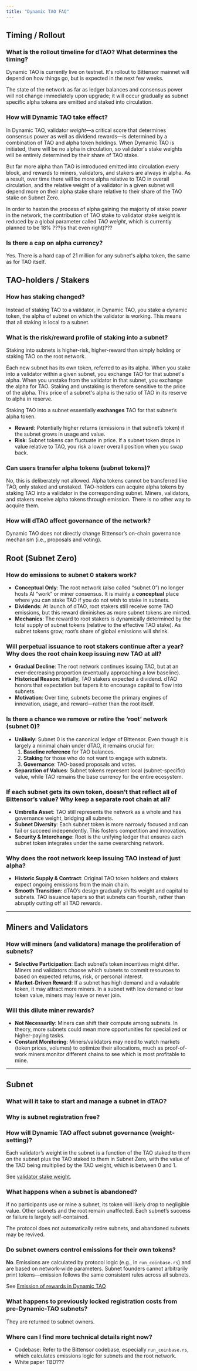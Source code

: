 ```yaml
---
title: "Dynamic TAO FAQ"
--- 
```


## Timing / Rollout

### What is the rollout timeline for dTAO? What determines the timing?

Dynamic TAO is currently live on testnet. It's rollout to Bittensor mainnet will depend on how things go, but is expected in the next few weeks.


The state of the network as far as ledger balances and consensus power will not change immediately upon upgrade; it will occur gradually as subnet specific alpha tokens are emitted and staked into circulation.

### How will Dynamic TAO take effect?

In Dynamic TAO, validator *weight*&mdash;a critical score that determines consensus power as well as dividend rewards&mdash;is determined by a combination of TAO and alpha token holdings. When Dymamic TAO is initiated, there will be no alpha in circulation, so validator's stake weights will be entirely determined by their share of TAO stake.

But far more alpha than TAO is introduced emitted into circulation every block, and rewards to miners, validators, and stakers are always in alpha. As a result, over time there will be more alpha relative to TAO in overall circulation, and the relative weight of a validator in a given subnet will depend more on their alpha stake share relative to their share of the TAO stake on Subnet Zero.


In order to hasten the process of alpha gaining the majority of stake power in the network, the contribution of TAO stake to validator stake weight is reduced by a global parameter called *TAO weight*, which is currently planned to be 18% ???(is that even right)???

### Is there a cap on alpha currency?

Yes. There is a hard cap of 21 million for any subnet's alpha token, the same as for TAO itself.

## TAO-holders / Stakers

### How has staking changed?

Instead of staking TAO to a validator, in Dynamic TAO, you stake a dynamic token, the alpha of subnet on which the validator is working. This means that all staking is local to a subnet.

### What is the risk/reward profile of staking into a subnet?

Staking into subnets is higher-risk, higher-reward than simply holding or staking TAO on the root network.

Each new subnet has its own token, referred to as its alpha. When you stake into a validator within a given subnet, you exchange TAO for that subnet's alpha. When you unstake from the validator in that subnet, you exchange the alpha for TAO. Staking and unstaking is therefore sensitive to the price of the alpha. This price of a subnet's alpha is the ratio of TAO in its reserve to alpha in reserve. 

Staking TAO into a subnet essentially **exchanges** TAO for that subnet’s alpha token.

- **Reward**: Potentially higher returns (emissions in that subnet’s token) if the subnet grows in usage and value.  
- **Risk**: Subnet tokens can fluctuate in price. If a subnet token drops in value relative to TAO, you risk a lower overall position when you swap back.  

### Can users transfer alpha tokens (subnet tokens)?

No, this is deliberately not allowed. Alpha tokens cannot be transferred like TAO, only staked and unstaked. TAO-holders can acquire alpha tokens by staking TAO into a validator in the corresponding subnet. Miners, validators, and stakers receive alpha tokens through emission. There is no other way to acquire them.

### How will dTAO affect governance of the network?

Dynamic TAO does not directly change Bittensor’s on-chain governance mechanism (i.e., proposals and voting).

## Root (Subnet Zero)

### How do emissions to subnet 0 stakers work?
- **Conceptual Only**: The root network (also called “subnet 0”) no longer hosts AI “work” or miner consensus. It is mainly a **conceptual** place where you can stake TAO if you do not wish to stake in subnets.  
- **Dividends**: At launch of dTAO, root stakers still receive some TAO emissions, but this reward diminishes as more subnet tokens are minted.  
- **Mechanics**: The reward to root stakers is dynamically determined by the total supply of subnet tokens (relative to the effective TAO stake). As subnet tokens grow, root’s share of global emissions will shrink.

### Will perpetual issuance to root stakers continue after a year? Why does the root chain keep issuing new TAO at all?
- **Gradual Decline**: The root network continues issuing TAO, but at an ever-decreasing proportion (eventually approaching a low baseline).  
- **Historical Reason**: Initially, TAO stakers expected a dividend. dTAO honors that expectation but tapers it to encourage capital to flow into subnets.  
- **Motivation**: Over time, subnets become the primary engines of innovation, usage, and reward—rather than the root itself.

### Is there a chance we remove or retire the ‘root’ network (subnet 0)?
- **Unlikely**: Subnet 0 is the canonical ledger of Bittensor. Even though it is largely a minimal chain under dTAO, it remains crucial for:  
  1. **Baseline reference** for TAO balances.  
  2. **Staking** for those who do not want to engage with subnets.  
  3. **Governance**: TAO-based proposals and votes.  
- **Separation of Values**: Subnet tokens represent local (subnet-specific) value, while TAO remains the base currency for the entire ecosystem.  

### If each subnet gets its own token, doesn’t that reflect all of Bittensor’s value? Why keep a separate root chain at all?
- **Umbrella Asset**: TAO still represents the network as a whole and has governance weight, bridging all subnets.  
- **Subnet Diversity**: Each subnet token is more narrowly focused and can fail or succeed independently. This fosters competition and innovation.  
- **Security & Interchange**: Root is the unifying ledger that ensures each subnet token integrates under the same overarching network.

### Why does the root network keep issuing TAO instead of just alpha?
- **Historic Supply & Contract**: Original TAO token holders and stakers expect ongoing emissions from the main chain.  
- **Smooth Transition**: dTAO’s design gradually shifts weight and capital to subnets. TAO issuance tapers so that subnets can flourish, rather than abruptly cutting off all TAO rewards.

---

## Miners and Validators

### How will miners (and validators) manage the proliferation of subnets?
- **Selective Participation**: Each subnet’s token incentives might differ. Miners and validators choose which subnets to commit resources to based on expected returns, risk, or personal interest.  
- **Market-Driven Reward**: If a subnet has high demand and a valuable token, it may attract more miners. In a subnet with low demand or low token value, miners may leave or never join.

### Will this dilute miner rewards?
- **Not Necessarily**: Miners can shift their compute among subnets. In theory, more subnets could mean more opportunities for specialized or higher-paying tasks.  
- **Constant Monitoring**: Miners/validators may need to watch markets (token prices, volumes) to optimize their allocations, much as proof-of-work miners monitor different chains to see which is most profitable to mine.

---

## Subnet

### What will it take to start and manage a subnet in dTAO?

### Why is subnet registration free?

### How will Dynamic TAO affect subnet governance (weight-setting)?

Each validator’s weight in the subnet is a function of the TAO staked to them on the subnet plus the TAO staked to them in Subnet Zero, with the value of the TAO being multiplied by the TAO weight, which is between 0 and 1.

See [validator stake weight](./dtao-guide.md#walidator-stake-weight).

### What happens when a subnet is abandoned?
If no participants use or mine a subnet, its token will likely drop to negligible value. Other subnets and the root remain unaffected. Each subnet’s success or failure is largely self-contained.

The protocol does not automatically retire subnets, and abandoned subnets may be revived.

### Do subnet owners control emissions for their own tokens?

**No**. Emissions are calculated by protocol logic (e.g., in `run_coinbase.rs`) and are based on network-wide parameters. Subnet founders cannot arbitrarily print tokens&mdash;emission follows the same consistent rules across all subnets.

See [Emission of rewards in Dynamic TAO](./emissions.md)

### What happens to previously locked registration costs from pre-Dynamic-TAO subnets?

They are returned to subnet owners.

### Where can I find more technical details right now?

- Codebase: Refer to the Bittensor codebase, especially `run_coinbase.rs`, which calculates emissions logic for subnets and the root network.  
- White paper TBD???
